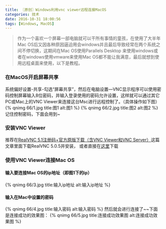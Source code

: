 ```yaml
---
title: 〖原创〗Windows利用vnc viewer远程连接MacOS
categories: 技术
date: 2016-10-31 18:00:56
tags: [Windows, MacOS]
---
```

> 作为一个喜欢一个屏幕一部电脑就可以干所有事情的童孩，在使用了大半年Mac OS后又因各种原因逼迫用会windows并且最后导致经常在两个系统之间不停切换，这期间在Mac OS使用Parallels Desktop 来使用windows或者在windows使用vmware来使用Mac OS都不能让我满意，最后就想到使用远程桌面来使用，以下是教程。

<!--more-->

### 在MacOS开启屏幕共享
系统偏好设置-共享-勾选“屏幕共享”，然后在电脑设置—VNC显示程序可以使用密码控制屏幕输入8位密码，并输入登录使用的密码允许设置，这样就可以通过其它PC或Mac上的VNC Viewer来连接这台Msc进行远程控制了。（具体操作如下图）
{% qnimg 66/1.jpg title:图1 alt:图1 %}
{% qnimg 66/2.jpg title:图2 alt:图2 %}
记住控制密码，下面会用到~
### 安装VNC Viewer
推荐在[RealVNC 5.1注册码+官方原版下载（含VNC Viewer和VNC Server）](http://www.ihacksoft.com/vnc-realvnc-5.html)这篇文章里面下载RealVNC 5.0.5并安装，
或者直接在[这里](http://cdn.sengmitnick.com/download/RealVNC.Enterprise_iHackSoft.com_5.0.5.rar)下载
### 使用VNC Viewer连接Mac OS
#### 输入要连接Mac OS的ip地址（即图1下的ip）
{% qnimg 66/3.jpg title:输入ip地址 alt:输入ip地址 %}
#### 输入在Mac中设置的密码
{% qnimg 66/4.jpg title:输入密码 alt:输入密码 %}
然后就会进行连接了~~下面是连接成功的效果图：
{% qnimg 66/5.jpg title:连接成功效果图 alt:连接成功效果图 %}
